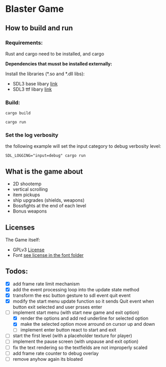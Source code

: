# Blaster Game
## How to build and run

### Requirements:

Rust and cargo need to be installed, and cargo

**Dependencies that musst be installed externally:**

Install the libraries (*.so and *.dll libs):

- SDL3 base libary [link](https://www.libsdl.org/) 
- SDL3 ttf libary [link](https://github.com/libsdl-org/SDL_ttf)


### Build:

```console
cargo build
```

```console
cargo run
```

### Set the log verbosity

the following example will set the input category to debug verbosity level:

```console
SDL_LOGGING="input=debug" cargo run
```

## What is the game about

- 2D shootemp
- vertical scrolling
- item pickups
- ship upgrades (shields, weapons)
- Bossfights at the end of each level
- Bonus weapons


## Licenses

The Game itself:
- GPLv3 [License](./License)
- Font [see license in the font folder](./assets/fonts/LICENSE-OrbitronFont)

## Todos:

- [x] add frame rate limit mechanism
- [x] add the event processing loop into the update state method
- [x] transform the esc button gesture to sdl event quit event
- [x] modify the start menu update function so it sends Quit event when button exit selected and user prsses enter
- [ ] implement start menu (with start new game and exit option)
  - [x] render the options and add red underline for selected option
  - [x] make the selected option move arround on cursor up and down
  - [ ] implement enter button react to start and exit
- [ ] start the first level (with a placeholder texture for player)
- [ ] implement the pause screen (with unpause and exit option)
- [ ] fix the text rendering so the textfields are not improperly scaled
- [ ] add frame rate counter to debug overlay
- [ ] remove anyhow again its bloated
